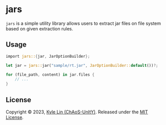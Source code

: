 # jars
`jars` is a simple utility library allows users to extract jar files on file system based on given
extraction rules.

## Usage

```rs
import jars::{jar, JarOptionBuilder};

let jar = jars::jar("sample/rt.jar", JarOptionBuilder::default())?;

for (file_path, content) in jar.files {
    // ...
}
```

## License
Copyright © 2023, [Kyle Lin (ChAoS-UnItY)](https://github.com/ChAoSUnItY).
Released under the [MIT License](LICENSE).
